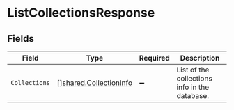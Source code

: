 # ListCollectionsResponse


## Fields

| Field                                                                   | Type                                                                    | Required                                                                | Description                                                             |
| ----------------------------------------------------------------------- | ----------------------------------------------------------------------- | ----------------------------------------------------------------------- | ----------------------------------------------------------------------- |
| `Collections`                                                           | [][shared.CollectionInfo](../../../pkg/models/shared/collectioninfo.md) | :heavy_minus_sign:                                                      | List of the collections info in the database.                           |